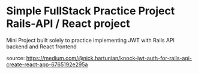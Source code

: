 # Simple FullStack Practice Project Rails-API / React project
  Mini Project built solely to practice implementing JWT with Rails API backend
  and React frontend

  source: https://medium.com/@nick.hartunian/knock-jwt-auth-for-rails-api-create-react-app-6765192e295a
